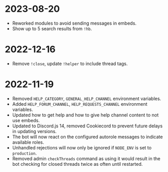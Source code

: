 # 2023-08-20

-   Reworked modules to avoid sending messages in embeds.
-   Show up to 5 search results from `!hb`.

# 2022-12-16

-   Remove `!close`, update `!helper` to include thread tags.

# 2022-11-19

-   Removed `HELP_CATEGORY`, `GENERAL_HELP_CHANNEL` environment variables.
-   Added `HELP_FORUM_CHANNEL`, `HELP_REQUESTS_CHANNEL` environment variables.
-   Updated how to get help and how to give help channel content to not use embeds.
-   Updated to Discord.js 14, removed Cookiecord to prevent future delays in updating versions.
-   The bot will now react on the configured autorole messages to indicate available roles.
-   Unhandled rejections will now only be ignored if `NODE_ENV` is set to `production`.
-   Removed admin `checkThreads` command as using it would result in the bot checking for closed threads twice as often until restarted.
